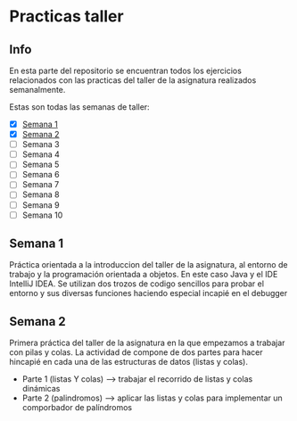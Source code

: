 ﻿Practicas taller 
================

## Info
En esta parte del repositorio se encuentran todos los ejercicios relacionados con las practicas del taller de la asignatura
realizados semanalmente.

Estas son todas las semanas de taller:
- [x] [Semana 1](https://github.com/thehastag/taller-de-estructuras-de-datos/tree/master/Practicas%20taller/Primera%20practica%20taller%20ED/src)
- [x] [Semana 2](https://github.com/thehastag/taller-de-estructuras-de-datos/tree/master/Practicas%20taller/Segunda%20practica%20taller%20ED)
- [ ] Semana 3
- [ ] Semana 4
- [ ] Semana 5
- [ ] Semana 6
- [ ] Semana 7
- [ ] Semana 8
- [ ] Semana 9
- [ ] Semana 10

## Semana 1
Práctica orientada a la introduccion del taller de la asignatura, al entorno de trabajo y la programación orientada a objetos. En este caso Java y el IDE 
IntelliJ IDEA. Se utilizan dos trozos de codigo sencillos para probar el entorno y sus diversas funciones haciendo especial incapié en el debugger

## Semana 2 
Primera práctica del taller de la asignatura en la que empezamos a trabajar con pilas y colas. La actividad de compone de dos partes para hacer hincapié en cada una de las estructuras de datos (listas y colas).

* Parte 1 (listas Y colas) --> trabajar el recorrido de listas y colas dinámicas
* Parte 2 (palindromos)  --> aplicar las listas y colas para implementar un comporbador de palíndromos
